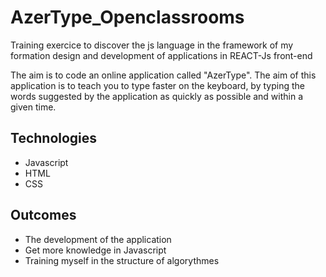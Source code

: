 # AzerType_Openclassrooms
Training exercice to discover the js language in the framework of my formation design and development of applications in REACT-Js front-end

The aim is to code an online application called "AzerType". The aim of this application is to teach you to type faster on the keyboard, by typing the words suggested by the application as quickly as possible and within a given time.

## Technologies
- Javascript
- HTML
- CSS

## Outcomes
- The development of the application
- Get more knowledge in Javascript
- Training myself in the structure of algorythmes